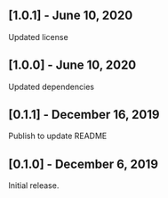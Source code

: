 ## [1.0.1] - June 10, 2020

Updated license

## [1.0.0] - June 10, 2020

Updated dependencies

## [0.1.1] - December 16, 2019

Publish to update README

## [0.1.0] - December 6, 2019

Initial release.
